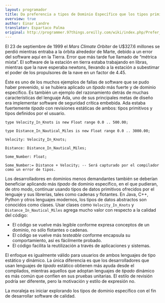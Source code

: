 ```yaml
---
layout: programador
title: Da preferencia a tipos de Dominio Específico que los tipos primitivos
overview: true
author: Einar Landre
translator: Espartaco Palma
original: http://programmer.97things.oreilly.com/wiki/index.php/Prefer_Domain-Specific_Types_to_Primitive_Types
---
```


El 23 de septiembre de 1999 el _Mars Climate Orbiter_ de U$327.6
millones se perdió mientras entraba a la órbita alrededor de Marte,
debido a un error del software aquí en la Tierra. Error que más tarde
fue llamado de “métrica mixta”. El software de la estación en tierra
estaba trabajando en libras, mientras que la nave esperaba newtons,
llevando a la estación a subestimar el poder de los propulsores de la
nave en un factor de 4.45.

Éste es uno de los muchos ejemplos de fallas de software que se pudo
haber prevenido, si se hubiera aplicado un _tipado_ más fuerte y de
dominio específico. Es también un ejemplo del razonamiento detrás de
muchas características del lenguaje Ada, uno de sus principales metas de
diseño era implementar software de seguridad crítica embebida. Ada
estaba fuertemente _tipado_ con revisiones estáticas de ambos: tipos
primitivos y tipos definidos por el usuario.

    type Velocity_In_Knots is new Float range 0.0 .. 500.00;

    type Distance_In_Nautical_Miles is new Float range 0.0 .. 3000.00;

    Velocity: Velocity_In_Knots;

    Distance: Distance_In_Nautical_Miles;

    Some_Number: Float;

    Some_Number:= Distance + Velocity; -- Será capturado por el compilador como un error de tipos.

Los desarrolladores en dominios menos demandantes también se deberían
beneficiar aplicando más _tipado_ de dominio específico, en el que
pudieran, de otro modo, continuar usando tipos de datos primitivos
ofrecidos por el lenguaje y sus librerías, tales como cadenas y
flotantes. En Java, C++, Python y otros lenguajes modernos, los tipos de
datos abstractos son conocidos como clases. Usar clases como
`Velocity_In_Knots` y `Distance_In_Nautical_Miles` agrega mucho valor
con respecto a la calidad del código:

* El código se vuelve más legible conforme expresa conceptos de un
dominio, no sólo flotantes o cadenas.
* El código se vuelve más _testeable_ conforme encapsula su
comportamiento, así es fácilmente probado.
* El código facilita la reutilización a través de aplicaciones y sistemas.

El enfoque es igualmente válido para usuarios de ambos lenguajes de tipo
estático y dinámico. La única diferencia es que los desarrolladores que
usan lenguajes de _tipado_ estático obtienen más ayuda desde el
compilados, mientras aquellos que adoptan lenguajes de _tipado_ dinámico
es más común que confíen en sus pruebas unitarias. El estilo de revisión
podría ser diferente, pero la motivación y estilo de expresión no.

La moraleja es iniciar explorando los tipos de dominio específico con el
fin de desarrollar software de calidad.
